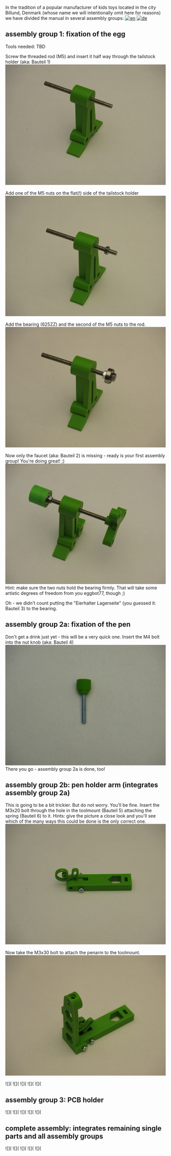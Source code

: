 In the tradition of a popular manufacturer of kids toys located in the city Billund, Denmark (whose name we will intentionally omit here for reasons) we have divided the manual in several assembly groups:
[![en](https://img.shields.io/badge/lang-en-red.svg)](https://github.com/section77/eggbot77/blob/main/mechanics/assembly/README.en.md)
[![de](https://img.shields.io/badge/lang-de-blue.svg)](https://github.com/section77/eggbot77/blob/main/mechanics/assembly/README.md)

## assembly group 1: fixation of the egg

Tools needed: TBD

Screw the threaded rod (M5) and insert it half way through the tailstock holder (aka: Bauteil 1)
![](eb77-eh21_baugruppe-1-1-IMG_4937.JPG)

Add one of the M5 nuts on the flat(!) side of the tailstock holder
![](eb77-eh21_baugruppe-1-2-IMG_4936.JPG)

Add the bearing (625ZZ) and the second of the M5 nuts to the rod.
![](eb77-eh21_baugruppe-1-3-IMG_4942.JPG)

Now only the faucet (aka: Bauteil 2) is missing - ready is your first assembly group! You're doing great! ;)
![](eb77-eh21_baugruppe-1-IMG_4948.JPG)
Hint: make sure the two nuts hold the bearing firmly. That will take some artistic degrees of freedom from you eggbot77, though ;)

Oh - we didn't count putting the "Eierhalter Lagerseite" (you guessed it: Bauteil 3) to the bearing.

## assembly group 2a: fixation of the pen

Don't get a drink just yet - this will be a very quick one.
Insert the M4 bolt into the nut knob (aka: Bauteil 4)
![](eb77-eh21_baugruppe-2a-IMG_4934.JPG)
There you go - assembly group 2a is done, too!

## assembly group 2b: pen holder arm (integrates assembly group 2a)

This is going to be a bit trickier. But do not worry. You'll be fine.
Insert the M3x20 bolt through the hole in the toolmount (Bauteil 5) attaching the spring (Bauteil 6) to it.
Hints: give the picture a close look and you'll see which of the many ways this could be done is the only correct one.
![](eb77-eh21_baugruppe-2b-IMG_4935.JPG)

Now take the M3x30 bolt to attach the penarm to the toolmount.
![](eb77-eh21_baugruppe-2b-IMG_4941.JPG)


![](
![](
![](
![](
![](
## assembly group 3: PCB holder
![](
![](
![](
![](
![](

## complete assembly: integrates remaining single parts and all assembly groups

![](
![](
![](
![](
![](
